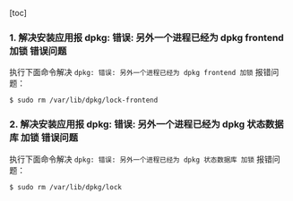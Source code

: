[toc]

### 1. 解决安装应用报 dpkg: 错误: 另外一个进程已经为 dpkg frontend 加锁 错误问题

执行下面命令解决 `dpkg: 错误: 另外一个进程已经为 dpkg frontend 加锁` 报错问题：

```shell
$ sudo rm /var/lib/dpkg/lock-frontend
```

### 2. 解决安装应用报 dpkg: 错误: 另外一个进程已经为 dpkg 状态数据库 加锁 错误问题

执行下面命令解决 `dpkg: 错误: 另外一个进程已经为 dpkg 状态数据库 加锁` 报错问题：

```shell
$ sudo rm /var/lib/dpkg/lock
```

